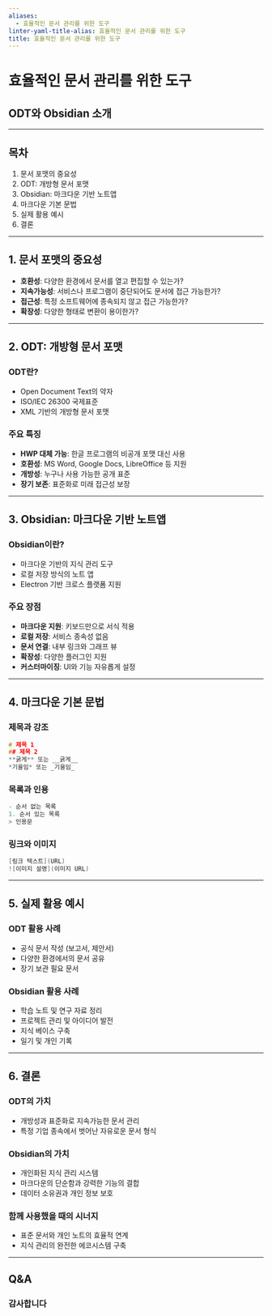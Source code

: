 ```yaml
---
aliases:
  - 효율적인 문서 관리를 위한 도구
linter-yaml-title-alias: 효율적인 문서 관리를 위한 도구
title: 효율적인 문서 관리를 위한 도구
---
```


# 효율적인 문서 관리를 위한 도구

## ODT와 Obsidian 소개

---

## 목차

1. 문서 포맷의 중요성
2. ODT: 개방형 문서 포맷
3. Obsidian: 마크다운 기반 노트앱
4. 마크다운 기본 문법
5. 실제 활용 예시
6. 결론

---

## 1. 문서 포맷의 중요성

- **호환성**: 다양한 환경에서 문서를 열고 편집할 수 있는가?
- **지속가능성**: 서비스나 프로그램이 중단되어도 문서에 접근 가능한가?
- **접근성**: 특정 소프트웨어에 종속되지 않고 접근 가능한가?
- **확장성**: 다양한 형태로 변환이 용이한가?

---

## 2. ODT: 개방형 문서 포맷

### ODT란?

- Open Document Text의 약자
- ISO/IEC 26300 국제표준
- XML 기반의 개방형 문서 포맷

### 주요 특징

- **HWP 대체 가능**: 한글 프로그램의 비공개 포맷 대신 사용
- **호환성**: MS Word, Google Docs, LibreOffice 등 지원
- **개방성**: 누구나 사용 가능한 공개 표준
- **장기 보존**: 표준화로 미래 접근성 보장

---

## 3. Obsidian: 마크다운 기반 노트앱

### Obsidian이란?

- 마크다운 기반의 지식 관리 도구
- 로컬 저장 방식의 노트 앱
- Electron 기반 크로스 플랫폼 지원

### 주요 장점

- **마크다운 지원**: 키보드만으로 서식 적용
- **로컬 저장**: 서비스 종속성 없음
- **문서 연결**: 내부 링크와 그래프 뷰
- **확장성**: 다양한 플러그인 지원
- **커스터마이징**: UI와 기능 자유롭게 설정

---

## 4. 마크다운 기본 문법

### 제목과 강조

```c
# 제목 1
## 제목 2
**굵게** 또는 __굵게__
*기울임* 또는 _기울임_
```

### 목록과 인용

```c
- 순서 없는 목록
1. 순서 있는 목록
> 인용문
```

### 링크와 이미지

```c
[링크 텍스트](URL)
![이미지 설명](이미지 URL)
```

---

## 5. 실제 활용 예시

### ODT 활용 사례

- 공식 문서 작성 (보고서, 제안서)
- 다양한 환경에서의 문서 공유
- 장기 보관 필요 문서

### Obsidian 활용 사례

- 학습 노트 및 연구 자료 정리
- 프로젝트 관리 및 아이디어 발전
- 지식 베이스 구축
- 일기 및 개인 기록

---

## 6. 결론

### ODT의 가치

- 개방성과 표준화로 지속가능한 문서 관리
- 특정 기업 종속에서 벗어난 자유로운 문서 형식

### Obsidian의 가치

- 개인화된 지식 관리 시스템
- 마크다운의 단순함과 강력한 기능의 결합
- 데이터 소유권과 개인 정보 보호

### 함께 사용했을 때의 시너지

- 표준 문서와 개인 노트의 효율적 연계
- 지식 관리의 완전한 에코시스템 구축

---

## Q&A

### 감사합니다
